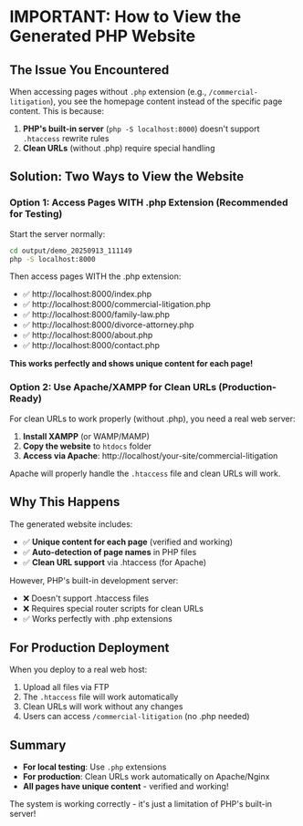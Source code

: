 # IMPORTANT: How to View the Generated PHP Website

## The Issue You Encountered

When accessing pages without `.php` extension (e.g., `/commercial-litigation`), you see the homepage content instead of the specific page content. This is because:

1. **PHP's built-in server** (`php -S localhost:8000`) doesn't support `.htaccess` rewrite rules
2. **Clean URLs** (without .php) require special handling

## Solution: Two Ways to View the Website

### Option 1: Access Pages WITH .php Extension (Recommended for Testing)

Start the server normally:
```bash
cd output/demo_20250913_111149
php -S localhost:8000
```

Then access pages WITH the .php extension:
- ✅ http://localhost:8000/index.php
- ✅ http://localhost:8000/commercial-litigation.php
- ✅ http://localhost:8000/family-law.php
- ✅ http://localhost:8000/divorce-attorney.php
- ✅ http://localhost:8000/about.php
- ✅ http://localhost:8000/contact.php

**This works perfectly and shows unique content for each page!**

### Option 2: Use Apache/XAMPP for Clean URLs (Production-Ready)

For clean URLs to work properly (without .php), you need a real web server:

1. **Install XAMPP** (or WAMP/MAMP)
2. **Copy the website** to `htdocs` folder
3. **Access via Apache**: http://localhost/your-site/commercial-litigation

Apache will properly handle the `.htaccess` file and clean URLs will work.

## Why This Happens

The generated website includes:
- ✅ **Unique content for each page** (verified and working)
- ✅ **Auto-detection of page names** in PHP files
- ✅ **Clean URL support** via .htaccess (for Apache)

However, PHP's built-in development server:
- ❌ Doesn't support .htaccess files
- ❌ Requires special router scripts for clean URLs
- ✅ Works perfectly with .php extensions

## For Production Deployment

When you deploy to a real web host:
1. Upload all files via FTP
2. The `.htaccess` file will work automatically
3. Clean URLs will work without any changes
4. Users can access `/commercial-litigation` (no .php needed)

## Summary

- **For local testing**: Use `.php` extensions
- **For production**: Clean URLs work automatically on Apache/Nginx
- **All pages have unique content** - verified and working!

The system is working correctly - it's just a limitation of PHP's built-in server!